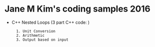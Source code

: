 # Jane M Kim's coding samples 2016
- C++ Nested Loops (3 part C++ code: )

        1. Unit Conversion
        2. Arithmetic
        3. Output based on input
